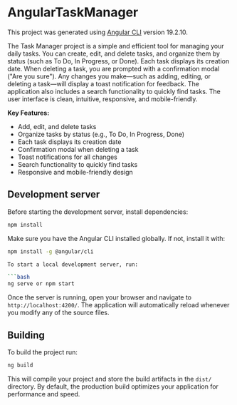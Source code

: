 # AngularTaskManager

This project was generated using [Angular CLI](https://github.com/angular/angular-cli) version 19.2.10.

The Task Manager project is a simple and efficient tool for managing your daily tasks. You can create, edit, and delete tasks, and organize them by status (such as To Do, In Progress, or Done). Each task displays its creation date. When deleting a task, you are prompted with a confirmation modal ("Are you sure"). Any changes you make—such as adding, editing, or deleting a task—will display a toast notification for feedback. The application also includes a search functionality to quickly find tasks. The user interface is clean, intuitive, responsive, and mobile-friendly.

**Key Features:**
- Add, edit, and delete tasks
- Organize tasks by status (e.g., To Do, In Progress, Done)
- Each task displays its creation date
- Confirmation modal when deleting a task
- Toast notifications for all changes
- Search functionality to quickly find tasks
- Responsive and mobile-friendly design

## Development server

Before starting the development server, install dependencies:

```bash
npm install
```

Make sure you have the Angular CLI installed globally. If not, install it with:

```bash
npm install -g @angular/cli

To start a local development server, run:

```bash
ng serve or npm start
```

Once the server is running, open your browser and navigate to `http://localhost:4200/`. The application will automatically reload whenever you modify any of the source files.

## Building

To build the project run:

```bash
ng build
```

This will compile your project and store the build artifacts in the `dist/` directory. By default, the production build optimizes your application for performance and speed.